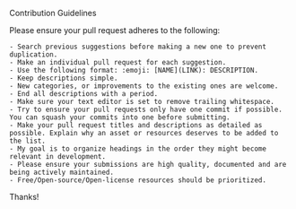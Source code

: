 Contribution Guidelines

Please ensure your pull request adheres to the following:

    - Search previous suggestions before making a new one to prevent duplication.
    - Make an individual pull request for each suggestion.
    - Use the following format: :emoji: [NAME](LINK): DESCRIPTION.
    - Keep descriptions simple.
    - New categories, or improvements to the existing ones are welcome.
    - End all descriptions with a period.
    - Make sure your text editor is set to remove trailing whitespace.
    - Try to ensure your pull requests only have one commit if possible. You can squash your commits into one before submitting.
    - Make your pull request titles and descriptions as detailed as possible. Explain why an asset or resources deserves to be added to the list.
    - My goal is to organize headings in the order they might become relevant in development.
    - Please ensure your submissions are high quality, documented and are being actively maintained. 
    - Free/Open-source/Open-license resources should be prioritized.

Thanks!